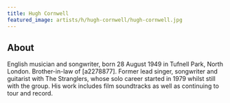 ```yaml
---
title: Hugh Cornwell
featured_image: artists/h/hugh-cornwell/hugh-cornwell.jpg
---
```

## About

English musician and songwriter, born 28 August 1949 in Tufnell Park, North London. Brother-in-law of [a2278877].
Former lead singer, songwriter and guitarist with The Stranglers, whose solo career started in 1979 whilst still with the group. His work includes film soundtracks as well as continuing to tour and record.

